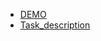 - [DEMO](https://zarichnyi.github.io/redux-react-blog/)
- [Task_description](https://docs.google.com/document/d/1TDERf16TKhzc6ygYMa2pIxDW6TvuVaDXpbNpRgtJTCM/edit)

